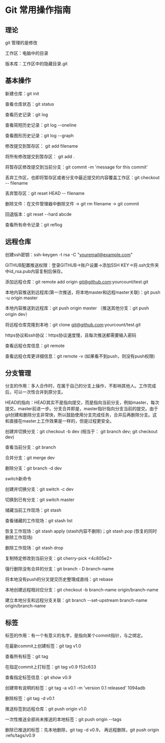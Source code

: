 # Git 常用操作指南

## 理论
git 管理的是修改

工作区：电脑中的目录

版本库：工作区中的隐藏目录.git

## 基本操作

新建仓库：git init

查看仓库状态：git status

查看历史记录：git log

查看简短历史记录：git log --oneline

查看图形历史记录：git log --graph


修改提交到暂存区： git add filename

将所有修改提交到暂存区： git add .

将暂存区修改提交到当前分支：git commit -m 'message for this commit'

丢弃工作区，也即将暂存区或者分支中最近提交的内容覆盖工作区：git checkout -- filename

丢弃暂存区：git reset HEAD -- filename

删除文件：在文件管理器中删除文件 -> git rm filename -> git commit

回退版本：git reset --hard abcde

查看所有命令记录：git reflog


## 远程仓库
创建ssh密钥：ssh-keygen -t rsa -C "youremail@example.com"

GITHUB配置推送权限：登录GITHUB->账户设置->添加SSH KEY->将.ssh文件夹中id_rsa.pub内容复制后保存。

添加远程仓库：git remote add origin git@github.com:yourcount/test.git

本地内容推送到远程库(第一次推送，将本地master和远程master关联)：git push -u origin master

本地内容推送到远程库：git push origin master （推送其他分支：git push origin dev）

将远程仓库克隆到本地：git clone git@github.com:yourcount/test.git

https协议和ssh协议：https协议速度慢，且每次推送都需要输入密码

查看远程仓库信息：git remote

查看远程仓库更详细信息：git remote -v (如果看不到push，则没有push权限)

## 分支管理
分支的作用：多人合作时，在属于自己的分支上操作，不影响其他人。工作完成后，可以一次性合并到原分支。

HEAD的指向：HEAD其实不是指向提交，而是指向当前分支，例如master，每次提交，master前进一步。分支合并即是，master指针指向分支当前的提交。由于git创建和删除分支非常快，所以鼓励使用分支完成任务，合并后再删除分支。这和直接在master上工作效果是一样的，但是过程更安全。

创建并切换分支：git checkout -b dev (相当于： git branch dev; git checkout dev)

查看当前分支：git branch

合并分支：git merge dev

删除分支：git branch -d dev

switch新命令

创建并切换分支：git switch -c dev

切换到已有分支：git switch master

储藏当前工作现场：git stash

查看储藏的工作现场：git stash list

恢复工作现场：git stash apply (stash内容不删除)；git stash pop (恢复的同时删除工作现场)

删除工作现场：git stash drop

复制特定修改到当前分支：git cherry-pick <4c805e2>

强行删除没有合并的分支：git branch - D branch-name

将本地没有push的分叉提交历史整理成直线：git rebase

本地创建远程相对应分支：git checkout -b branch-name origin/branch-name

建立本地分支和远程分支关联：git branch --set-upstream branch-name origin/branch-name

## 标签
标签的作用：有一个有意义的名字，是指向某个commit指针，与之绑定。

在最新commit上创建标签：git tag v1.0

查看所有标签：git tag

在指定commit上打标签：git tag v0.9 f52c633

查看指定标签信息：git show v0.9

创建带有说明的标签：git tag -a v0.1 -m 'version 0.1 released' 1094adb

删除标签：git tag -d v0.1

推送标签到远程仓库：git push origin v1.0

一次性推送全部尚未推送的本地标签：git push origin --tags

删除已推送的标签：先本地删除，git tag -d v0.9， 再远程删除，git push origin :refs/tags/v0.9